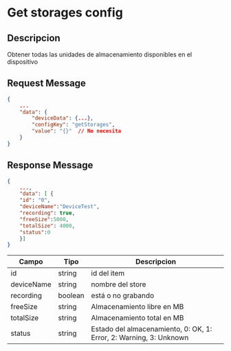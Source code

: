 # Get storages config

## Descripcion

Obtener todas las unidades de almacenamiento disponibles en el dispositivo

## Request Message

```json
{
    ...
    "data": {
        "deviceData": {...},
        "configKey": "getStorages",
        "value": "{}"  // No necesita
    }
}
```



## Response Message
```json
{
    ...,
    "data": [ {
    "id": "0",
    "deviceName":"DeviceTest",
    "recording": true,
    "freeSize":5000, 
    "totalSize": 4000,
    "status":0
    }]
}
```

| Campo | Tipo | Descripcion |
| --- | --- | --- |
| id | string | id del item  |
| deviceName | string | nombre del store  |
| recording | boolean | está o no grabando |
| freeSize | string | Almacenamiento libre en MB |
| totalSize | string | Almacenamiento total en MB |
| status | string | Estado del almacenamiento, 0: OK, 1: Error, 2: Warning, 3: Unknown |

